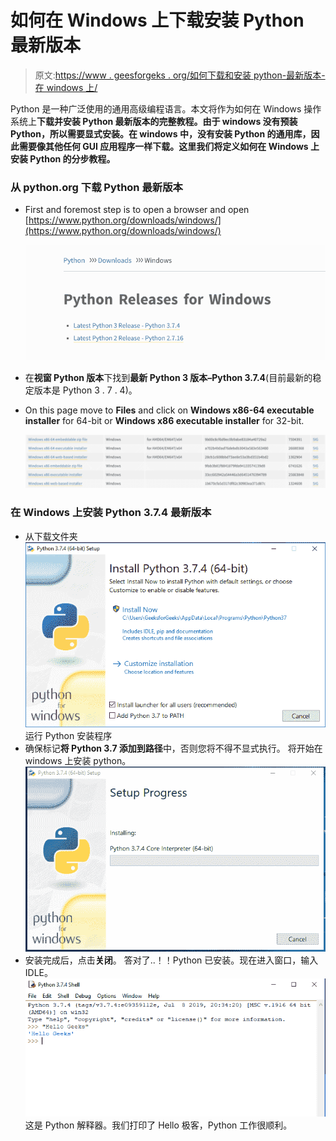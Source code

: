 # 如何在 Windows 上下载安装 Python 最新版本

> 原文:[https://www . geesforgeks . org/如何下载和安装 python-最新版本-在 windows 上/](https://www.geeksforgeeks.org/how-to-download-and-install-python-latest-version-on-windows/)

Python 是一种广泛使用的通用高级编程语言。本文将作为如何在 Windows 操作系统上**下载并安装 Python 最新版本的完整教程。由于 windows 没有预装 Python，所以需要显式安装。在 windows 中，没有安装 Python 的通用库，因此需要像其他任何 GUI 应用程序一样下载。这里我们将定义如何在 Windows 上安装 Python 的分步教程。**

### 从 python.org 下载 Python 最新版本

*   First and foremost step is to open a browser and open [https://www.python.org/downloads/windows/](https://www.python.org/downloads/windows/)

    ![How-to-install-Python-for-windows-1](img/01a09ec7bfc60cb8652e131d7274b69b.png)

*   在**视窗 Python 版本**下找到**最新 Python 3 版本–Python 3.7.4**(目前最新的稳定版本是 Python 3 . 7 . 4)。
*   On this page move to **Files** and click on **Windows x86-64 executable installer** for 64-bit or **Windows x86 executable installer** for 32-bit.

    ![how-to-install-python-for-windows-steps](img/46cf63e144ce4f18cf813584d2c23d51.png)

### 在 Windows 上安装 Python 3.7.4 最新版本

*   从下载文件夹
    ![how to install python on windows](img/b872c4d0541e3d51e57a42804c044a6c.png)运行 Python 安装程序
*   确保标记**将 Python 3.7 添加到路径**中，否则您将不得不显式执行。
    将开始在 windows 上安装 python。
    ![how to install python on windows](img/4cfe2cea70c454a037331dd30073a396.png)
*   安装完成后，点击**关闭**。
    答对了..！！Python 已安装。现在进入窗口，输入 IDLE。
    ![how-to-install-python-on-windows1](img/045cba02c722f9b5717a2041286855bf.png)
    这是 Python 解释器。我们打印了 Hello 极客，Python 工作很顺利。